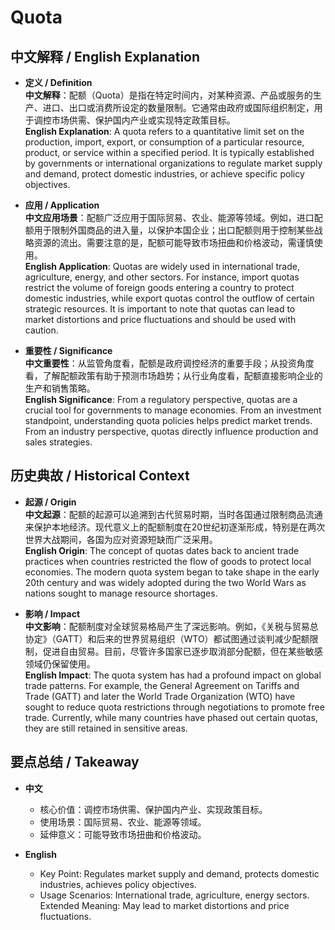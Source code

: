 # Quota

## 中文解释 / English Explanation

* **定义 / Definition**  
  **中文解释**：配额（Quota）是指在特定时间内，对某种资源、产品或服务的生产、进口、出口或消费所设定的数量限制。它通常由政府或国际组织制定，用于调控市场供需、保护国内产业或实现特定政策目标。  
  **English Explanation**: A quota refers to a quantitative limit set on the production, import, export, or consumption of a particular resource, product, or service within a specified period. It is typically established by governments or international organizations to regulate market supply and demand, protect domestic industries, or achieve specific policy objectives.

* **应用 / Application**  
  **中文应用场景**：配额广泛应用于国际贸易、农业、能源等领域。例如，进口配额用于限制外国商品的进入量，以保护本国企业；出口配额则用于控制某些战略资源的流出。需要注意的是，配额可能导致市场扭曲和价格波动，需谨慎使用。  
  **English Application**: Quotas are widely used in international trade, agriculture, energy, and other sectors. For instance, import quotas restrict the volume of foreign goods entering a country to protect domestic industries, while export quotas control the outflow of certain strategic resources. It is important to note that quotas can lead to market distortions and price fluctuations and should be used with caution.

* **重要性 / Significance**  
  **中文重要性**：从监管角度看，配额是政府调控经济的重要手段；从投资角度看，了解配额政策有助于预测市场趋势；从行业角度看，配额直接影响企业的生产和销售策略。  
  **English Significance**: From a regulatory perspective, quotas are a crucial tool for governments to manage economies. From an investment standpoint, understanding quota policies helps predict market trends. From an industry perspective, quotas directly influence production and sales strategies.

## 历史典故 / Historical Context

* **起源 / Origin**  
  **中文起源**：配额的起源可以追溯到古代贸易时期，当时各国通过限制商品流通来保护本地经济。现代意义上的配额制度在20世纪初逐渐形成，特别是在两次世界大战期间，各国为应对资源短缺而广泛采用。  
  **English Origin**: The concept of quotas dates back to ancient trade practices when countries restricted the flow of goods to protect local economies. The modern quota system began to take shape in the early 20th century and was widely adopted during the two World Wars as nations sought to manage resource shortages.

* **影响 / Impact**  
  **中文影响**：配额制度对全球贸易格局产生了深远影响。例如，《关税与贸易总协定》（GATT）和后来的世界贸易组织（WTO）都试图通过谈判减少配额限制，促进自由贸易。目前，尽管许多国家已逐步取消部分配额，但在某些敏感领域仍保留使用。  
  **English Impact**: The quota system has had a profound impact on global trade patterns. For example, the General Agreement on Tariffs and Trade (GATT) and later the World Trade Organization (WTO) have sought to reduce quota restrictions through negotiations to promote free trade. Currently, while many countries have phased out certain quotas, they are still retained in sensitive areas.

## 要点总结 / Takeaway

* **中文**  
  - 核心价值：调控市场供需、保护国内产业、实现政策目标。  
  - 使用场景：国际贸易、农业、能源等领域。  
  - 延伸意义：可能导致市场扭曲和价格波动。

* **English**  
  - Key Point: Regulates market supply and demand, protects domestic industries, achieves policy objectives.  
  - Usage Scenarios: International trade, agriculture, energy sectors.  
   Extended Meaning: May lead to market distortions and price fluctuations.